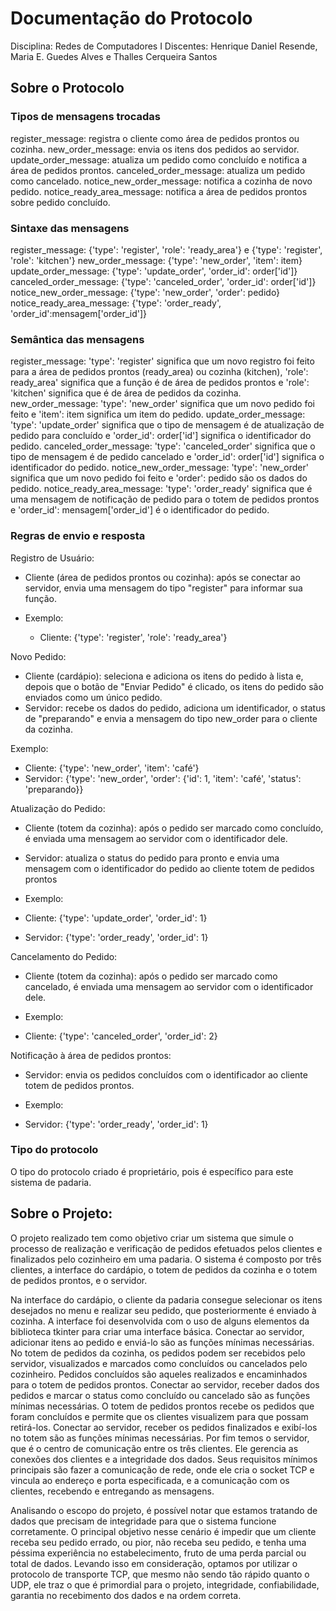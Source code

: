 # Documentação do Protocolo

Disciplina: Redes de Computadores I
Discentes: Henrique Daniel Resende, Maria E. Guedes Alves e Thalles Cerqueira Santos

## Sobre o Protocolo

### Tipos de mensagens trocadas

register_message: registra o cliente como área de pedidos prontos ou cozinha.
new_order_message: envia os itens dos pedidos ao servidor.
update_order_message: atualiza um pedido como concluído e notifica a área de pedidos prontos.
canceled_order_message: atualiza um pedido como cancelado.
notice_new_order_message: notifica a cozinha de novo pedido.
notice_ready_area_message: notifica a área de pedidos prontos sobre pedido concluído.		

### Sintaxe das mensagens

register_message: {'type': 'register', 'role': 'ready_area'} e {'type': 'register', 'role': 'kitchen'}
new_order_message: {'type': 'new_order', 'item': item}
update_order_message: {'type': 'update_order', 'order_id': order['id']}
canceled_order_message: {'type': 'canceled_order', 'order_id': order['id']}
notice_new_order_message: {'type': 'new_order', 'order': pedido}
notice_ready_area_message: {'type': 'order_ready', 'order_id':mensagem['order_id']}

### Semântica das mensagens

register_message: 'type': 'register' significa que um novo registro foi feito para a área de pedidos prontos (ready_area) ou cozinha (kitchen), 'role': ready_area' significa que a função é de área de pedidos prontos e  'role': 'kitchen' significa que é de área de pedidos da cozinha.
new_order_message: 'type': 'new_order' significa que um novo pedido foi feito e 'item': item significa um item do pedido.
update_order_message: 'type': 'update_order' significa que o tipo de mensagem é de atualização de pedido para concluído e 'order_id': order['id'] significa o identificador do pedido.
canceled_order_message: 'type': 'canceled_order' significa que o tipo de mensagem é de pedido cancelado e 'order_id': order['id'] significa o identificador do pedido.
notice_new_order_message: 'type': 'new_order' significa que um novo pedido foi feito e 'order': pedido são os dados do pedido.
notice_ready_area_message: 'type': 'order_ready' significa que é uma mensagem de notificação de pedido para o totem de pedidos prontos e 'order_id': mensagem['order_id'] é o identificador do pedido.
	
### Regras de envio e resposta

Registro de Usuário:

- Cliente (área de pedidos prontos ou cozinha): após se conectar ao servidor, envia uma mensagem do tipo "register" para informar sua função.

- Exemplo:
	- Cliente: {'type': 'register', 'role': 'ready_area'}

Novo Pedido:

- Cliente (cardápio): seleciona e adiciona os itens do pedido à lista e, depois que o botão de "Enviar Pedido" é clicado, os itens do pedido são enviados como um único pedido.
- Servidor: recebe os dados do pedido, adiciona um identificador, o status de "preparando" e envia a mensagem do tipo new_order para o cliente da cozinha.

Exemplo:
- Cliente: {'type': 'new_order', 'item': 'café'}
- Servidor: {'type': 'new_order', 'order': {'id': 1, 'item': 'café', 
    'status': 'preparando}}

Atualização do Pedido:

- Cliente (totem da cozinha): após o pedido ser marcado como concluído, é enviada uma mensagem ao servidor com o identificador dele.
- Servidor: atualiza o status do pedido para pronto e envia uma mensagem com o identificador do pedido ao cliente totem de pedidos prontos

- Exemplo:
- Cliente: {'type': 'update_order', 'order_id': 1}
- Servidor: {'type': 'order_ready', 'order_id': 1}

Cancelamento do Pedido:

- Cliente (totem da cozinha): após o pedido ser marcado como cancelado, é enviada uma mensagem ao servidor com o identificador dele.

- Exemplo:
- Cliente: {'type': 'canceled_order', 'order_id': 2}
	
Notificação à área de pedidos prontos:

- Servidor: envia os pedidos concluídos com o identificador ao cliente totem de pedidos prontos.

- Exemplo: 
- Servidor: {'type': 'order_ready', 'order_id': 1}

### Tipo do protocolo

  O tipo do protocolo criado é proprietário, pois é específico para este sistema de padaria.

## Sobre o Projeto: 

O projeto realizado tem como objetivo criar um sistema que simule o processo de realização e verificação de pedidos efetuados pelos clientes e finalizados pelo cozinheiro em uma padaria. O sistema é composto por três clientes, a interface do cardápio, o totem de pedidos da cozinha e o totem de pedidos prontos, e o servidor.

Na interface do cardápio, o cliente da padaria consegue selecionar os itens desejados no menu e realizar seu pedido, que posteriormente é enviado à cozinha. A interface foi desenvolvida com o uso de alguns elementos da biblioteca tkinter para criar uma interface básica. Conectar ao servidor, adicionar itens ao pedido e enviá-lo são as funções mínimas necessárias. No totem de pedidos da cozinha, os pedidos podem ser recebidos pelo servidor, visualizados e marcados como concluídos ou cancelados pelo cozinheiro. Pedidos concluídos são aqueles realizados e encaminhados para o totem de pedidos prontos. Conectar ao servidor, receber dados dos pedidos e marcar o status como concluído ou cancelado são as funções mínimas necessárias. O totem de pedidos prontos recebe os pedidos que foram concluídos e permite que os clientes visualizem para que possam retirá-los. Conectar ao servidor, receber os pedidos finalizados e exibí-los no totem são as funções mínimas necessárias. Por fim temos o servidor, que é o centro de comunicação entre os três clientes. Ele gerencia as conexões dos clientes e a integridade dos dados. Seus requisitos mínimos principais são fazer a comunicação de rede, onde ele cria o socket TCP e vincula ao endereço e porta especificada, e a comunicação com os clientes, recebendo e entregando as mensagens.

Analisando o escopo do projeto, é possível notar que estamos tratando de dados que precisam de integridade para que o sistema funcione corretamente. O principal objetivo nesse cenário é impedir que um cliente receba seu pedido errado, ou pior, não receba seu pedido, e tenha uma péssima experiência no estabelecimento, fruto de uma perda parcial ou total de dados. Levando isso em consideração, optamos por utilizar o protocolo de transporte TCP, que mesmo não sendo tão rápido quanto o UDP, ele traz o que é primordial para o projeto, integridade, confiabilidade, garantia no recebimento dos dados e na ordem correta.
